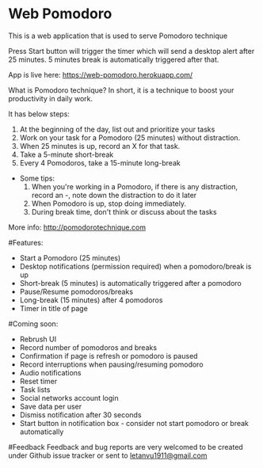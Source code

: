 # Web Pomodoro
This is a web application that is used to serve Pomodoro technique

Press Start button will trigger the timer which will send a desktop alert after 25 minutes.
5 minutes break is automatically triggered after that.

App is live here: https://web-pomodoro.herokuapp.com/

What is Pomodoro technique? 
In short, it is a technique to boost your productivity in daily work. 

It has below steps:

1. At the beginning of the day, list out and prioritize your tasks
2. Work on your task for a Pomodoro (25 minutes) without distraction.
3. When 25 minutes is up, record an X for that task.
4. Take a 5-minute short-break
5. Every 4 Pomodoros, take a 15-minute long-break
 * Some tips:
    1. When you're working in a Pomodoro, if there is any distraction, record an -, note down the distraction to do it later
    2. When Pomodoro is up, stop doing immediately.
    3. During break time, don't think or discuss about the tasks

More info: http://pomodorotechnique.com

#Features:
* Start a Pomodoro (25 minutes)
* Desktop notifications (permission required) when a pomodoro/break is up
* Short-break (5 minutes) is automatically triggered after a pomodoro
* Pause/Resume pomodoros/breaks
* Long-break (15 minutes) after 4 pomodoros
* Timer in title of page

#Coming soon:
* Rebrush UI
* Record number of pomodoros and breaks
* Confirmation if page is refresh or pomodoro is paused
* Record interruptions when pausing/resuming pomodoro
* Audio notifications
* Reset timer
* Task lists
* Social networks account login
* Save data per user
* Dismiss notification after 30 seconds
* Start button in notification box - consider not start pomodoro or break automatically

#Feedback
Feedback and bug reports are very welcomed to be created under Github issue tracker or sent to letanvu1911@gmail.com
